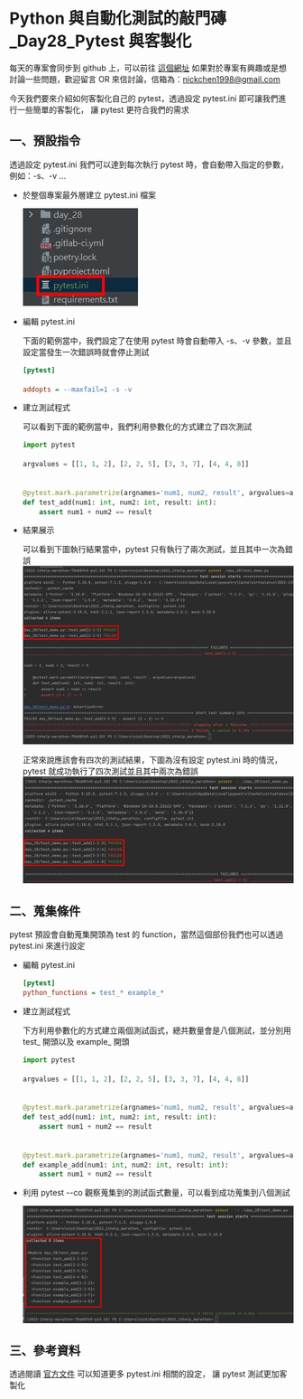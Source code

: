 # Python 與自動化測試的敲門磚_Day28_Pytest 與客製化

每天的專案會同步到 github 上，可以前往 [這個網址](https://github.com/nickchen1998/2022_ithelp_marathon)
如果對於專案有興趣或是想討論一些問題，歡迎留言 OR 來信討論，信箱為：nickchen1998@gmail.com

今天我們要來介紹如何客製化自己的 pytest，透過設定 pytest.ini 即可讓我們進行一些簡單的客製化，
讓 pytest 更符合我們的需求

## 一、預設指令

透過設定 pytest.ini 我們可以達到每次執行 pytest 時，會自動帶入指定的參數，例如：-s、-v ...

- 於整個專案最外層建立 pytest.ini 檔案

  ![img](img/dir.jpg)

- 編輯 pytest.ini
  
  下面的範例當中，我們設定了在使用 pytest 時會自動帶入 -s、-v 參數，並且設定當發生一次錯誤時就會停止測試
    ```ini
    [pytest]

    addopts = --maxfail=1 -s -v 
    ```

- 建立測試程式
  
  可以看到下面的範例當中，我們利用參數化的方式建立了四次測試
    ```python
    import pytest

    argvalues = [[1, 1, 2], [2, 2, 5], [3, 3, 7], [4, 4, 8]]
    
    
    @pytest.mark.parametrize(argnames='num1, num2, result', argvalues=argvalues)
    def test_add(num1: int, num2: int, result: int):
        assert num1 + num2 == result
    ```

- 結果展示

  可以看到下圖執行結果當中，pytest 只有執行了兩次測試，並且其中一次為錯誤
  ![img](img/max_error.jpg)

  正常來說應該會有四次的測試結果，下圖為沒有設定 pytest.ini 時的情況，pytest 就成功執行了四次測試並且其中兩次為錯誤
  ![img](img/max_error_no_ini.jpg)
  
## 二、蒐集條件
pytest 預設會自動蒐集開頭為 test 的 function，當然這個部份我們也可以透過 pytest.ini 來進行設定

- 編輯 pytest.ini

  ```ini
  [pytest]
  python_functions = test_* example_*
  ```
  
- 建立測試程式
  
  下方利用參數化的方式建立兩個測試函式，總共數量會是八個測試，並分別用 test_ 開頭以及 example_ 開頭
  ```python
  import pytest
  
  argvalues = [[1, 1, 2], [2, 2, 5], [3, 3, 7], [4, 4, 8]]
  
  
  @pytest.mark.parametrize(argnames='num1, num2, result', argvalues=argvalues)
  def test_add(num1: int, num2: int, result: int):
      assert num1 + num2 == result
  
  
  @pytest.mark.parametrize(argnames='num1, num2, result', argvalues=argvalues)
  def example_add(num1: int, num2: int, result: int):
      assert num1 + num2 == result
  ```
  
- 利用 pytest --co 觀察蒐集到的測試函式數量，可以看到成功蒐集到八個測試

  ![img](img/collect.jpg)

## 三、參考資料
透過閱讀 [官方文件](https://docs.pytest.org/en/6.2.x/reference.html#ini-options-ref) 可以知道更多 pytest.ini 相關的設定，
讓 pytest 測試更加客製化